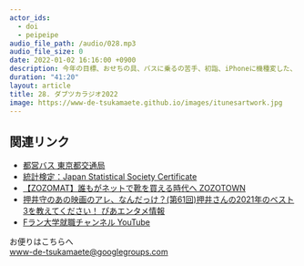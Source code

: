 ```yaml
---
actor_ids:
  - doi
  - peipeipe
audio_file_path: /audio/028.mp3
audio_file_size: 0
date: 2022-01-02 16:16:00 +0900
description: 今年の目標、おせちの具、バスに乗るの苦手、初詣、iPhoneに機種変した、スノーボードついて話しました。
duration: "41:20"
layout: article
title: 28. ダブツカラジオ2022
image: https://www-de-tsukamaete.github.io/images/itunesartwork.jpg
---
```



## 関連リンク
- [都営バス  東京都交通局](https://www.kotsu.metro.tokyo.jp/bus/)
- [統計検定：Japan Statistical Society Certificate](https://www.toukei-kentei.jp/)
- [【ZOZOMAT】誰もがネットで靴を買える時代へ  ZOZOTOWN](https://zozo.jp/zozomat/)
- [押井守のあの映画のアレ、なんだっけ？(第61回)押井さんの2021年のベスト3を教えてください！ ぴあエンタメ情報](https://lp.p.pia.jp/shared/cnt-s/cnt-s-11-02_2_80b4b620-7aff-4dfb-80b9-8ce317e69492.html)
- [Fラン大学就職チャンネル  YouTube](https://www.youtube.com/c/-F%E3%83%A9%E3%83%B3%E5%A4%A7%E5%AD%A6%E5%B0%B1%E8%81%B7%E3%83%81%E3%83%A3%E3%83%B3%E3%83%8D%E3%83%AB/featured)


お便りはこちらへ<br/>
www-de-tsukamaete@googlegroups.com